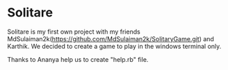# Solitare

Solitare is my first own project with my friends MdSulaiman2k(https://github.com/MdSulaiman2k/SolitaryGame.git) and Karthik. We decided to create a game to play in the windows terminal only.

Thanks to Ananya help us to create "help.rb" file.
